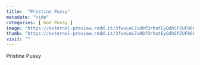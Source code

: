 ```yaml
---
title:  "Pristine Pussy"
metadate: "hide"
categories: [ God Pussy ]
image: "https://external-preview.redd.it/3fwxLeL7uHbfOrhutEyQdhSPZUF86U31XB1KHJfHT_Y.jpg?auto=webp&s=8fd9ddd0aab9c953dc37c13d726f2454a8aedaec"
thumb: "https://external-preview.redd.it/3fwxLeL7uHbfOrhutEyQdhSPZUF86U31XB1KHJfHT_Y.jpg?width=1080&crop=smart&auto=webp&s=efce94c0d2fd9349199562dee433da07c23335d8"
visit: ""
---
```

Pristine Pussy
